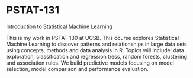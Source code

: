 # PSTAT-131
Introduction to Statistical Machine Learning

This is my work in PSTAT 130 at UCSB. 
This course explores Statistical Machine Learning to discover patterns and relationships in large data sets using  concepts, methods and data analysis in R. 
Topics will include: data exploration, classification and regression tress, random forests, clustering and association rules. 
We build predictive models focusing on model selection, model comparison and performance evaluation. 

